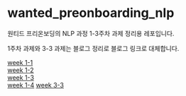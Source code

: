 # wanted_preonboarding_nlp

원티드 프리온보딩의 NLP 과정 1-3주차 과제 정리용 레포입니다. 

1주차 과제와 3-3 과제는 블로그 정리로 블로그 링크로 대체합니다. 

[week 1-1](https://time-memory-fe5.notion.site/Week1-1-8d97943e507548cda0e659cb3659d16d)  
[week 1-2](https://time-memory-fe5.notion.site/Week1-2-af8dbd2c92834f6289623ae66884b0e0)  
[week 1-3](https://time-memory-fe5.notion.site/Week1-3-531d2ad317984706a61cde2b8226b402)  
[week 1-4](https://time-memory-fe5.notion.site/Week1-4-e9b4b79380d740078414d9573a0c8b3f)
[week 3-3](https://time-memory-fe5.notion.site/Attention-Is-All-You-Need-f4163bbba9c94ef093adaa3c62975538)
